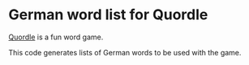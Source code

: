 # German word list for Quordle

[Quordle](https://www.quordle.com/) is a fun word game.

This code generates lists of German words to be used with the game.
